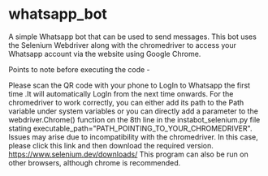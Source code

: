 # whatsapp_bot
A simple Whatsapp bot that can be used to send messages.
This bot uses the Selenium Webdriver along with the chromedriver to access your Whatsapp account via the website using Google Chrome.

Points to note before executing the code -

Please scan the QR code with your phone to LogIn to Whatsapp the first time .It will automatically LogIn from the next time onwards.
For the chromedriver to work correctly, you can either add its path to the Path variable under system variables or you can directly add a parameter to the webdriver.Chrome() function on the 8th line in the instabot_selenium.py file stating executable_path="PATH_POINTING_TO_YOUR_CHROMEDRIVER".
Issues may arise due to incompatibility with the chromedriver. In this case, please click this link and then download the required version. https://www.selenium.dev/downloads/
This program can also be run on other browsers, although chrome is recommended. 
